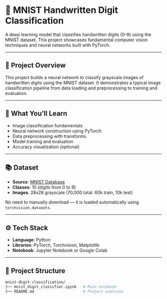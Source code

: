 # 🔢 MNIST Handwritten Digit Classification

A deep learning model that classifies handwritten digits (0–9) using the MNIST dataset. This project showcases fundamental computer vision techniques and neural networks built with PyTorch.

---

## 🎯 Project Overview

This project builds a neural network to classify grayscale images of handwritten digits using the MNIST dataset. It demonstrates a typical image classification pipeline from data loading and preprocessing to training and evaluation.

---

## 🧠 What You’ll Learn

- Image classification fundamentals
- Neural network construction using PyTorch
- Data preprocessing with transforms
- Model training and evaluation
- Accuracy visualization (optional)

---

## 📚 Dataset

- **Source**: [MNIST Database](http://yann.lecun.com/exdb/mnist/)
- **Classes**: 10 (digits from 0 to 9)
- **Images**: 28x28 grayscale (70,000 total: 60k train, 10k test)

No need to manually download — it is loaded automatically using `torchvision.datasets`.

---

## ⚙️ Tech Stack

- **Language**: Python
- **Libraries**: PyTorch, Torchvision, Matplotlib
- **Notebook**: Jupyter Notebook or Google Colab

---

## 📂 Project Structure

```bash
mnist-digit-classification/
├── mnist_digit_classifier.ipynb   # Main notebook
├── README.md                      # Project overview

